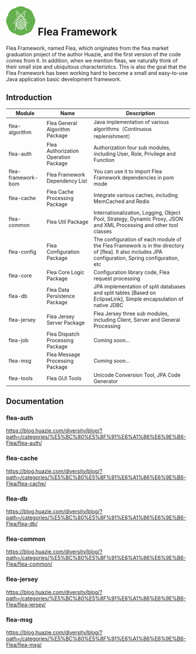# <img src="src/docs/flea-framework.png" width="80" height="80"> Flea Framework
Flea Framework, named Flea, which originates from the flea market graduation project of the author Huazie, and the first version of the code comes from it. In addition, when we mention fleas, we naturally think of their small size and ubiquitous characteristics. This is also the goal that the Flea Framework has been working hard to become a small and easy-to-use Java application basic development framework.

## Introduction

|  Module                  |  Name                              |    Description                                                        |
|-----------------------|---------------------------------------| ----------------------------------------------------------------------|
|  flea-algorithm       | Flea General Algorithm Package        | Java implementation of various algorithms（Continuous replenishment）  |
|  flea-auth            | Flea Authorization Operation Package  | Authorization four sub modules, including User, Role, Privilege and Function|
|  flea-framework-bom   | Flea Framework Dependency List        | You can use it to import Flea Framework dependencies in pom mode |
|  flea-cache           | Flea Cache Processing Package         | Integrate various caches, including MemCached and Redis  |
|  flea-common          | Flea Util Package                     | Internationalization, Logging, Object Pool, Strategy, Dynamic Proxy, JSON and XML Processing and other tool classes|
|  flea-config          | Flea Configuration Package            | The configuration of each module of the Flea Framework is in the directory of [flea]. It also includes JPA configuration, Spring configuration, etc|
|  flea-core            | Flea Core Logic Package               | Configuration library code, Flea request processing|
|  flea-db              | Flea Data Persistence Package         | JPA implementation of split databases and split tables [Based on EclipseLink], Simple encapsulation of native JDBC|
|  flea-jersey          | Flea Jersey Server Package            |  Flea Jersey three sub modules, including Client, Server and General Processing|
|  flea-job             | Flea Dispatch Processing Package      | Coming soon... |
|  flea-msg             | Flea Message Processing Package       | Coming soon... |
|  flea-tools           | Flea GUI Tools                        | Unicode Conversion Tool, JPA Code Generator |

## Documentation

### flea-auth

https://blog.huazie.com/diversity/blog/?path=/categories/%E5%BC%80%E5%8F%91%E6%A1%86%E6%9E%B6-Flea/flea-auth/

### flea-cache

https://blog.huazie.com/diversity/blog/?path=/categories/%E5%BC%80%E5%8F%91%E6%A1%86%E6%9E%B6-Flea/flea-cache/

### flea-db

https://blog.huazie.com/diversity/blog/?path=/categories/%E5%BC%80%E5%8F%91%E6%A1%86%E6%9E%B6-Flea/flea-db/

### flea-common

https://blog.huazie.com/diversity/blog/?path=/categories/%E5%BC%80%E5%8F%91%E6%A1%86%E6%9E%B6-Flea/flea-common/

### flea-jersey

https://blog.huazie.com/diversity/blog/?path=/categories/%E5%BC%80%E5%8F%91%E6%A1%86%E6%9E%B6-Flea/flea-jersey/

### flea-msg

https://blog.huazie.com/diversity/blog/?path=/categories/%E5%BC%80%E5%8F%91%E6%A1%86%E6%9E%B6-Flea/flea-msg/
